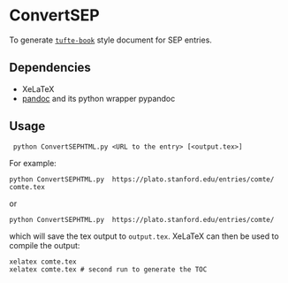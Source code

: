 # ConvertSEP
To generate [`tufte-book`](https://tufte-latex.github.io/tufte-latex/) style document for SEP entries.
## Dependencies
* XeLaTeX 
* [pandoc](http://pandoc.org/) and its python wrapper pypandoc

## Usage
```
 python ConvertSEPHTML.py <URL to the entry> [<output.tex>]
```
For example:
```
python ConvertSEPHTML.py  https://plato.stanford.edu/entries/comte/ comte.tex
```
or
```
python ConvertSEPHTML.py  https://plato.stanford.edu/entries/comte/
```
which will save the tex output to `output.tex`. XeLaTeX can then be used to compile the output:
```
xelatex comte.tex
xelatex comte.tex # second run to generate the TOC
```
